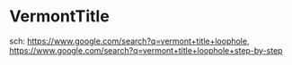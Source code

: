 # VermontTitle
sch: https://www.google.com/search?q=vermont+title+loophole, https://www.google.com/search?q=vermont+title+loophole+step-by-step
